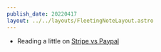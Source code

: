 ```yaml
---
publish_date: 20220417
layout: ../../layouts/FleetingNoteLayout.astro
---
```


- Reading a little on [Stripe vs Paypal](https://zapier.com/blog/stripe-vs-paypal/)